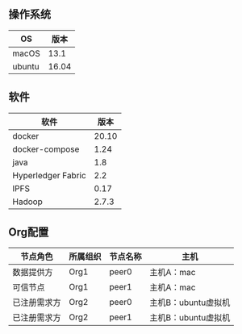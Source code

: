 ## 操作系统

OS  | 版本  
 ---- | ----- 
macOS  | 13.1 
ubuntu  | 16.04 

## 软件

软件  | 版本
 ---- | -----
docker  | 20.10
docker-compose  | 1.24
java  | 1.8
Hyperledger Fabric | 2.2
IPFS | 0.17
Hadoop | 2.7.3

## Org配置

节点角色  | 所属组织 | 节点名称  |  主机
 ---- |------|-------| -------
数据提供方  | Org1 | peer0 |  主机A：mac
可信节点  | Org1 | peer1 |  主机A：mac
已注册需求方  | Org2 | peer0 |主机B：ubuntu虚拟机
已注册需求方  | Org2 | peer1 |主机B：ubuntu虚拟机